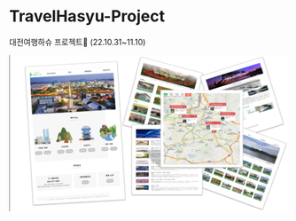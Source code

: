 # TravelHasyu-Project

대전여행하슈 프로젝트🌈 (22.10.31~11.10)

<div align=center> 
<img src="image/travel.png" width="700">
</div> 
<br>
